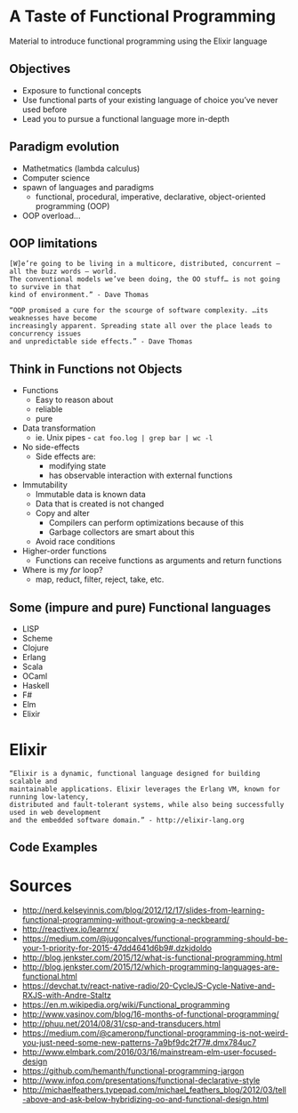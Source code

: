 # A Taste of Functional Programming
Material to introduce functional programming using the Elixir language

## Objectives
* Exposure to functional concepts
* Use functional parts of your existing language of choice you’ve never used before
* Lead you to pursue a functional language more in-depth

## Paradigm evolution
* Mathetmatics (lambda calculus)
* Computer science
* spawn of languages and paradigms
  * functional, procedural, imperative, declarative, object-oriented programming (OOP)
* OOP overload...

## OOP limitations
```
[W]e’re going to be living in a multicore, distributed, concurrent — all the buzz words — world. 
The conventional models we’ve been doing, the OO stuff… is not going to survive in that 
kind of environment.” - Dave Thomas
```
```
“OOP promised a cure for the scourge of software complexity. …its weaknesses have become 
increasingly apparent. Spreading state all over the place leads to concurrency issues 
and unpredictable side effects.” - Dave Thomas
```
## Think in Functions not Objects
* Functions
  * Easy to reason about
  * reliable
  * pure
* Data transformation
  * ie. Unix pipes - `cat foo.log | grep bar | wc -l`
* No side-effects
  * Side effects are:
    * modifying state
    * has observable interaction with external functions
* Immutability
  * Immutable data is known data
  * Data that is created is not changed
  * Copy and alter
    * Compilers can perform optimizations because of this
    * Garbage collectors are smart about this
  * Avoid race conditions
* Higher-order functions
  * Functions can receive functions as arguments and return functions
* Where is my *for* loop?
  * map, reduct, filter, reject, take, etc.

## Some (impure and pure) Functional languages
* LISP
* Scheme
* Clojure
* Erlang
* Scala
* OCaml
* Haskell
* F#
* Elm
* Elixir
 
# Elixir
```
“Elixir is a dynamic, functional language designed for building scalable and 
maintainable applications. Elixir leverages the Erlang VM, known for running low-latency, 
distributed and fault-tolerant systems, while also being successfully used in web development 
and the embedded software domain.” - http://elixir-lang.org
```

## Code Examples


# Sources
* http://nerd.kelseyinnis.com/blog/2012/12/17/slides-from-learning-functional-programming-without-growing-a-neckbeard/
* http://reactivex.io/learnrx/
* https://medium.com/@jugoncalves/functional-programming-should-be-your-1-priority-for-2015-47dd4641d6b9#.dzkjdoldo
* http://blog.jenkster.com/2015/12/what-is-functional-programming.html
* http://blog.jenkster.com/2015/12/which-programming-languages-are-functional.html
* https://devchat.tv/react-native-radio/20-CycleJS-Cycle-Native-and-RXJS-with-Andre-Staltz
* https://en.m.wikipedia.org/wiki/Functional_programming
* http://www.vasinov.com/blog/16-months-of-functional-programming/
* http://phuu.net/2014/08/31/csp-and-transducers.html
* https://medium.com/@cameronp/functional-programming-is-not-weird-you-just-need-some-new-patterns-7a9bf9dc2f77#.dmx784uc7
* http://www.elmbark.com/2016/03/16/mainstream-elm-user-focused-design
* https://github.com/hemanth/functional-programming-jargon
* http://www.infoq.com/presentations/functional-declarative-style
* http://michaelfeathers.typepad.com/michael_feathers_blog/2012/03/tell-above-and-ask-below-hybridizing-oo-and-functional-design.html
